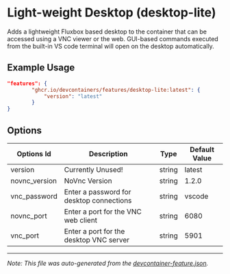 
# Light-weight Desktop (desktop-lite)

Adds a lightweight Fluxbox based desktop to the container that can be accessed using a VNC viewer or the web. GUI-based commands executed from the built-in VS code terminal will open on the desktop automatically.

## Example Usage

```json
"features": {
        "ghcr.io/devcontainers/features/desktop-lite:latest": {
            "version": "latest"
        }
}
```

## Options

| Options Id | Description | Type | Default Value |
|-----|-----|-----|-----|
| version | Currently Unused! | string | latest |
| novnc_version | NoVnc Version | string | 1.2.0 |
| vnc_password | Enter a password for desktop connections | string | vscode |
| novnc_port | Enter a port for the VNC web client | string | 6080 |
| vnc_port | Enter a port for the desktop VNC server | string | 5901 |

---

_Note: This file was auto-generated from the [devcontainer-feature.json](./devcontainer-feature.json)._

